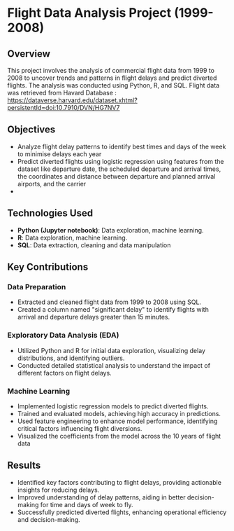 
# Flight Data Analysis Project (1999-2008)

## Overview
This project involves the analysis of commercial flight data from 1999 to 2008 to uncover trends and patterns in flight delays and predict diverted flights. The analysis was conducted using Python, R, and SQL.
Flight data was retrieved from Havard Database : https://dataverse.harvard.edu/dataset.xhtml?persistentId=doi:10.7910/DVN/HG7NV7

## Objectives
- Analyze flight delay patterns to identify best times and days of the week to minimise delays each year
- Predict diverted flights using logistic regression using features from the dataset like departure date, the scheduled departure and arrival times, the coordinates and distance between departure
  and planned arrival airports, and the carrier
-

## Technologies Used
- **Python (Jupyter notebook)**: Data exploration, machine learning.
- **R**: Data exploration, machine learning.
- **SQL**: Data extraction, cleaning and data manipulation

## Key Contributions
### Data Preparation
- Extracted and cleaned flight data from 1999 to 2008 using SQL.
- Created a column named "significant delay" to identify flights with arrival and departure delays greater than 15 minutes.

### Exploratory Data Analysis (EDA)
- Utilized Python and R for initial data exploration, visualizing delay distributions, and identifying outliers.
- Conducted detailed statistical analysis to understand the impact of different factors on flight delays.

### Machine Learning
- Implemented logistic regression models to predict diverted flights.
- Trained and evaluated models, achieving high accuracy in predictions.
- Used feature engineering to enhance model performance, identifying critical factors influencing flight diversions.
- Visualized the coefficients from the model across the 10 years of flight data

## Results
- Identified key factors contributing to flight delays, providing actionable insights for reducing delays.
- Improved understanding of delay patterns, aiding in better decision-making for time and days of week to fly.
- Successfully predicted diverted flights, enhancing operational efficiency and decision-making.


